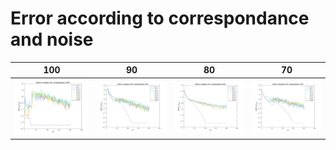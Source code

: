 # Error according to correspondance and noise

 100 | 90 | 80 | 70  
:---:|:---:|:---:|:---:
![](Fig_err/eR1_1.png) | ![](Fig_err/eR1_2.png) |![](Fig_err/eR1_3.png) | ![](Fig_err/eR1_4.png)
